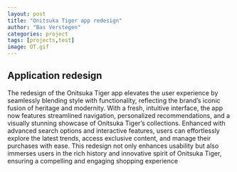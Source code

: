 ```yaml
---
layout: post
title: "Onitsuka Tiger app redesign"
author: "Bas Verstegen"
categories: project
tags: [projects,test]
image: OT.gif
---
```


## Application redesign
The redesign of the Onitsuka Tiger app elevates the user experience by seamlessly blending style with functionality, reflecting the brand’s iconic fusion of heritage and modernity. With a fresh, intuitive interface, the app now features streamlined navigation, personalized recommendations, and a visually stunning showcase of Onitsuka Tiger’s collections. Enhanced with advanced search options and interactive features, users can effortlessly explore the latest trends, access exclusive content, and manage their purchases with ease. This redesign not only enhances usability but also immerses users in the rich history and innovative spirit of Onitsuka Tiger, ensuring a compelling and engaging shopping experience
